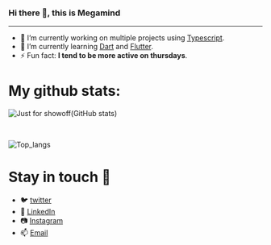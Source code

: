 ### Hi there 👋, this is Megamind

<hr>
 
- 🔭 I’m currently working on multiple projects using [Typescript](https://www.typescriptlang.org/).
- 🌱 I’m currently learning [Dart](https://dart.dev/) and [Flutter](https://flutter.dev/).
- ⚡ Fun fact: <strong>I tend to be more active on thursdays</strong>.

# My github stats:

![Just for showoff(GitHub stats)](https://github-readme-stats.vercel.app/api?username=chingaloEric&show_icons=true&theme=blueberry&count_private=true&hide_rank=false)

<br>

![Top_langs](https://github-readme-stats.vercel.app/api/top-langs/?username=chingaloEric&langs_count=6&theme=blueberry)


# Stay in touch 💬

- 🐦 [twitter](https://twitter.com/ericchingalo)
- 👔 [LinkedIn](https://www.linkedin.com/in/eric-chingalo-711630185/)
- 📷 [Instagram](https://www.instagram.com/ericchingalo/)
- 📫 [Email](mailto:echingalo@gmail.com)
